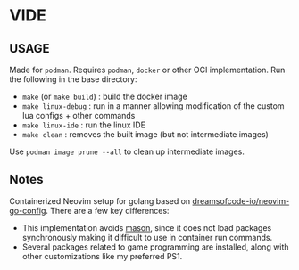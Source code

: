 VIDE
====

USAGE
-----

Made for `podman`. Requires `podman`, `docker` or other OCI implementation. Run the following in the base directory:

- `make` (or `make build`) : build the docker image
- `make linux-debug` : run in a manner allowing modification of the custom lua configs + other commands
- `make linux-ide` : run the linux IDE
- `make clean` : removes the built image (but not intermediate images)

Use `podman image prune --all` to clean up intermediate images.

Notes
-----

Containerized Neovim setup for golang based on [dreamsofcode-io/neovim-go-config](https://github.com/dreamsofcode-io/neovim-go-config). There are a few key differences:

- This implementation avoids [mason](https://github.com/williamboman/mason.nvim), since it does not load packages synchronously making it difficult to use in container run commands.
- Several packages related to game programming are installed, along with other customizations like my preferred PS1.
